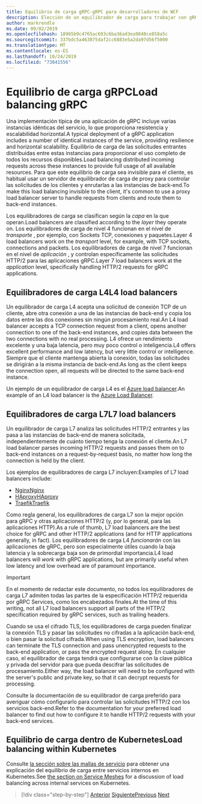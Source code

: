 ```yaml
---
title: Equilibrio de carga gRPC-gRPC para desarrolladores de WCF
description: Elección de un equilibrador de carga para trabajar con gRPC Services.
author: markrendle
ms.date: 09/02/2019
ms.openlocfilehash: 18965b9c4765ac693c6ba36ad3ea9848ce858a5c
ms.sourcegitcommit: 337bdc5a463875daf2cc6883e5a2da97d56f5000
ms.translationtype: MT
ms.contentlocale: es-ES
ms.lasthandoff: 10/24/2019
ms.locfileid: "73841556"
---
```

# <a name="load-balancing-grpc"></a><span data-ttu-id="4c760-103">Equilibrio de carga gRPC</span><span class="sxs-lookup"><span data-stu-id="4c760-103">Load balancing gRPC</span></span>

<span data-ttu-id="4c760-104">Una implementación típica de una aplicación de gRPC incluye varias instancias idénticas del servicio, lo que proporciona resistencia y escalabilidad horizontal.</span><span class="sxs-lookup"><span data-stu-id="4c760-104">A typical deployment of a gRPC application includes a number of identical instances of the service, providing resilience and horizontal scalability.</span></span> <span data-ttu-id="4c760-105">Equilibrio de carga de las solicitudes entrantes distribuidas entre estas instancias para proporcionar el uso completo de todos los recursos disponibles.</span><span class="sxs-lookup"><span data-stu-id="4c760-105">Load balancing distributed incoming requests across these instances to provide full usage of all available resources.</span></span> <span data-ttu-id="4c760-106">Para que este equilibrio de carga sea invisible para el cliente, es habitual usar un servidor de equilibrador de carga de proxy para controlar las solicitudes de los clientes y enrutarlas a las instancias de back-end.</span><span class="sxs-lookup"><span data-stu-id="4c760-106">To make this load balancing invisible to the client, it's common to use a proxy load balancer server to handle requests from clients and route them to back-end instances.</span></span>

<span data-ttu-id="4c760-107">Los equilibradores de carga se clasifican según la *capa* en la que operan.</span><span class="sxs-lookup"><span data-stu-id="4c760-107">Load balancers are classified according to the *layer* they operate on.</span></span> <span data-ttu-id="4c760-108">Los equilibradores de carga de nivel 4 funcionan en el nivel de *transporte* , por ejemplo, con Sockets TCP, conexiones y paquetes.</span><span class="sxs-lookup"><span data-stu-id="4c760-108">Layer 4 load balancers work on the *transport* level, for example, with TCP sockets, connections and packets.</span></span> <span data-ttu-id="4c760-109">Los equilibradores de carga de nivel 7 funcionan en el nivel de *aplicación* , y controlan específicamente las solicitudes HTTP/2 para las aplicaciones gRPC.</span><span class="sxs-lookup"><span data-stu-id="4c760-109">Layer 7 load balancers work at the *application* level, specifically handling HTTP/2 requests for gRPC applications.</span></span>

## <a name="l4-load-balancers"></a><span data-ttu-id="4c760-110">Equilibradores de carga L4</span><span class="sxs-lookup"><span data-stu-id="4c760-110">L4 load balancers</span></span>

<span data-ttu-id="4c760-111">Un equilibrador de carga L4 acepta una solicitud de conexión TCP de un cliente, abre otra conexión a una de las instancias de back-end y copia los datos entre las dos conexiones sin ningún procesamiento real.</span><span class="sxs-lookup"><span data-stu-id="4c760-111">An L4 load balancer accepts a TCP connection request from a client, opens another connection to one of the back-end instances, and copies data between the two connections with no real processing.</span></span> <span data-ttu-id="4c760-112">L4 ofrece un rendimiento excelente y una baja latencia, pero muy poco control o inteligencia.</span><span class="sxs-lookup"><span data-stu-id="4c760-112">L4 offers excellent performance and low latency, but very little control or intelligence.</span></span> <span data-ttu-id="4c760-113">Siempre que el cliente mantenga abierta la conexión, todas las solicitudes se dirigirán a la misma instancia de back-end.</span><span class="sxs-lookup"><span data-stu-id="4c760-113">As long as the client keeps the connection open, all requests will be directed to the same back-end instance.</span></span>

<span data-ttu-id="4c760-114">Un ejemplo de un equilibrador de carga L4 es el [Azure load balancer](https://azure.microsoft.com/services/load-balancer/).</span><span class="sxs-lookup"><span data-stu-id="4c760-114">An example of an L4 load balancer is the [Azure Load Balancer](https://azure.microsoft.com/services/load-balancer/).</span></span>

## <a name="l7-load-balancers"></a><span data-ttu-id="4c760-115">Equilibradores de carga L7</span><span class="sxs-lookup"><span data-stu-id="4c760-115">L7 load balancers</span></span>

<span data-ttu-id="4c760-116">Un equilibrador de carga L7 analiza las solicitudes HTTP/2 entrantes y las pasa a las instancias de back-end de manera solicitada, independientemente de cuánto tiempo tenga la conexión el cliente.</span><span class="sxs-lookup"><span data-stu-id="4c760-116">An L7 load balancer parses incoming HTTP/2 requests and passes them on to back-end instances on a request-by-request basis, no matter how long the connection is held by the client.</span></span>

<span data-ttu-id="4c760-117">Los ejemplos de equilibradores de carga L7 incluyen:</span><span class="sxs-lookup"><span data-stu-id="4c760-117">Examples of L7 load balancers include:</span></span>

- [<span data-ttu-id="4c760-118">Nginx</span><span class="sxs-lookup"><span data-stu-id="4c760-118">Nginx</span></span>](https://www.nginx.com/)
- [<span data-ttu-id="4c760-119">HAproxy</span><span class="sxs-lookup"><span data-stu-id="4c760-119">HAproxy</span></span>](https://www.haproxy.com/)
- [<span data-ttu-id="4c760-120">Traefik</span><span class="sxs-lookup"><span data-stu-id="4c760-120">Traefik</span></span>](https://traefik.io/)

<span data-ttu-id="4c760-121">Como regla general, los equilibradores de carga L7 son la mejor opción para gRPC y otras aplicaciones HTTP/2 (y, por lo general, para las aplicaciones HTTP).</span><span class="sxs-lookup"><span data-stu-id="4c760-121">As a rule of thumb, L7 load balancers are the best choice for gRPC and other HTTP/2 applications (and for HTTP applications generally, in fact).</span></span> <span data-ttu-id="4c760-122">Los equilibradores de carga L4 *funcionarán* con las aplicaciones de gRPC, pero son especialmente útiles cuando la baja latencia y la sobrecarga baja son de primordial importancia.</span><span class="sxs-lookup"><span data-stu-id="4c760-122">L4 load balancers will *work* with gRPC applications, but are primarily useful when low latency and low overhead are of paramount importance.</span></span>

> [!IMPORTANT]
> <span data-ttu-id="4c760-123">En el momento de redactar este documento, no todos los equilibradores de carga L7 admiten todas las partes de la especificación HTTP/2 requerida por gRPC Services, como los encabezados finales.</span><span class="sxs-lookup"><span data-stu-id="4c760-123">At the time of this writing, not all L7 load balancers support all parts of the HTTP/2 specification required by gRPC services, such as trailing headers.</span></span>

<span data-ttu-id="4c760-124">Cuando se usa el cifrado TLS, los equilibradores de carga pueden finalizar la conexión TLS y pasar las solicitudes no cifradas a la aplicación back-end, o bien pasar la solicitud cifrada.</span><span class="sxs-lookup"><span data-stu-id="4c760-124">When using TLS encryption, load balancers can terminate the TLS connection and pass unencrypted requests to the back-end application, or pass the encrypted request along.</span></span> <span data-ttu-id="4c760-125">En cualquier caso, el equilibrador de carga tendrá que configurarse con la clave pública y privada del servidor para que pueda descifrar las solicitudes de procesamiento.</span><span class="sxs-lookup"><span data-stu-id="4c760-125">Either way, the load balancer will need to be configured with the server's public and private key, so that it can decrypt requests for processing.</span></span>

<span data-ttu-id="4c760-126">Consulte la documentación de su equilibrador de carga preferido para averiguar cómo configurarlo para controlar las solicitudes HTTP/2 con los servicios back-end.</span><span class="sxs-lookup"><span data-stu-id="4c760-126">Refer to the documentation for your preferred load balancer to find out how to configure it to handle HTTP/2 requests with your back-end services.</span></span>

## <a name="load-balancing-within-kubernetes"></a><span data-ttu-id="4c760-127">Equilibrio de carga dentro de Kubernetes</span><span class="sxs-lookup"><span data-stu-id="4c760-127">Load balancing within Kubernetes</span></span>

<span data-ttu-id="4c760-128">Consulte [la sección sobre las mallas de servicio](service-mesh.md) para obtener una explicación del equilibrio de carga entre servicios internos en Kubernetes.</span><span class="sxs-lookup"><span data-stu-id="4c760-128">See [the section on Service Meshes](service-mesh.md) for a discussion of load balancing across internal services on Kubernetes.</span></span>

>[!div class="step-by-step"]
><span data-ttu-id="4c760-129">[Anterior](service-mesh.md)
>[Siguiente](application-performance-management.md)</span><span class="sxs-lookup"><span data-stu-id="4c760-129">[Previous](service-mesh.md)
[Next](application-performance-management.md)</span></span>

